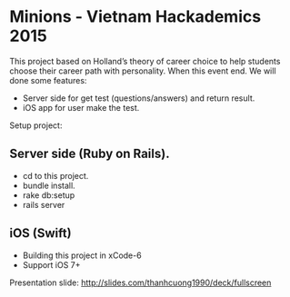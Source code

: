 # Minions - Vietnam Hackademics 2015

This project based on Holland’s theory of career choice to help students choose their career path with personality. When this event end. We will done some features: 

- Server side for get test (questions/answers) and return result. 
- iOS app for user make the test.

Setup project:

## Server side (Ruby on Rails).
- cd to this project.
- bundle install. 
- rake db:setup
- rails server 

## iOS (Swift)
- Building this project in xCode-6
- Support iOS 7+


Presentation slide: http://slides.com/thanhcuong1990/deck/fullscreen
